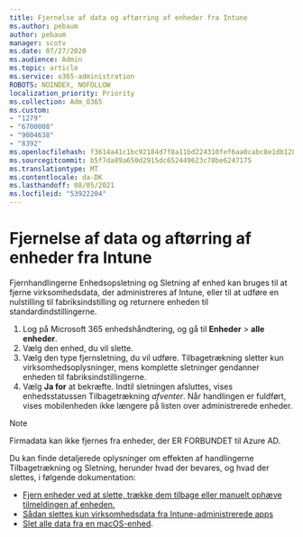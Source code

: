```yaml
---
title: Fjernelse af data og aftørring af enheder fra Intune
ms.author: pebaum
author: pebaum
manager: scotv
ms.date: 07/27/2020
ms.audience: Admin
ms.topic: article
ms.service: o365-administration
ROBOTS: NOINDEX, NOFOLLOW
localization_priority: Priority
ms.collection: Adm_O365
ms.custom:
- "1279"
- "6700008"
- "9004638"
- "8392"
ms.openlocfilehash: f3614a41c1bc92184d7f8a11bd224310fef6aa0cabc8e1db1288bde01ca1cb5a
ms.sourcegitcommit: b5f7da89a650d2915dc652449623c78be6247175
ms.translationtype: MT
ms.contentlocale: da-DK
ms.lasthandoff: 08/05/2021
ms.locfileid: "53922204"
---
```

# <a name="removing-data-and-wiping-devices-from-intune"></a>Fjernelse af data og aftørring af enheder fra Intune

Fjernhandlingerne Enhedsopsletning og Sletning af enhed kan bruges til at fjerne virksomhedsdata, der administreres af Intune, eller til at udføre en nulstilling til fabriksindstilling og returnere enheden til standardindstillingerne.

1. Log på Microsoft 365 enhedshåndtering, og gå til **Enheder**  >  **alle enheder**.
2. Vælg den enhed, du vil slette.
3. Vælg den type fjernsletning, du vil udføre. Tilbagetrækning sletter kun virksomhedsoplysninger, mens komplette sletninger gendanner enheden til fabriksindstillingerne.
4. Vælg **Ja for** at bekræfte. Indtil sletningen afsluttes, vises enhedsstatussen Tilbagetrækning *afventer*.
    Når handlingen er fuldført, vises mobilenheden ikke længere på listen over administrerede enheder.

> [!NOTE]
> Firmadata kan ikke fjernes fra enheder, der ER FORBUNDET til Azure AD. 

Du kan finde detaljerede oplysninger om effekten af handlingerne Tilbagetrækning og Sletning, herunder hvad der bevares, og hvad der slettes, i følgende dokumentation:

- [Fjern enheder ved at slette, trække dem tilbage eller manuelt ophæve tilmeldingen af enheden.](https://docs.microsoft.com/mem/intune/remote-actions/devices-wipe)
- [Sådan slettes kun virksomhedsdata fra Intune-administrerede apps](https://docs.microsoft.com/mem/intune/apps/apps-selective-wipe)
- [Slet alle data fra en macOS-enhed](https://docs.microsoft.com/mem/intune/remote-actions/device-erase).